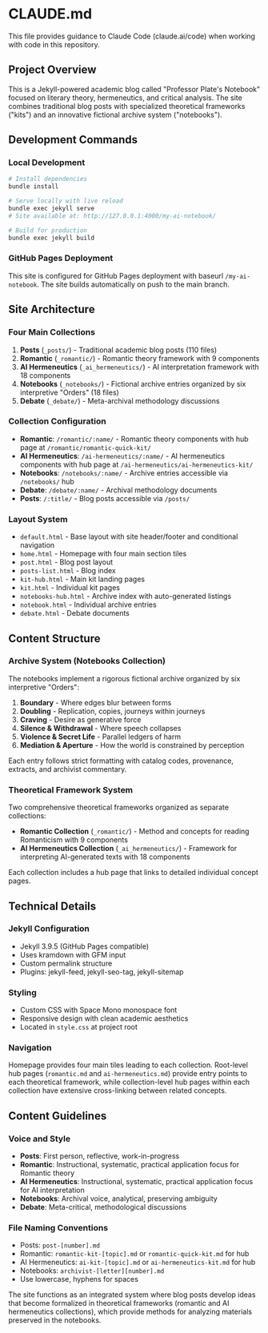 # CLAUDE.md

This file provides guidance to Claude Code (claude.ai/code) when working with code in this repository.

## Project Overview

This is a Jekyll-powered academic blog called "Professor Plate's Notebook" focused on literary theory, hermeneutics, and critical analysis. The site combines traditional blog posts with specialized theoretical frameworks ("kits") and an innovative fictional archive system ("notebooks").

## Development Commands

### Local Development
```bash
# Install dependencies
bundle install

# Serve locally with live reload
bundle exec jekyll serve
# Site available at: http://127.0.0.1:4000/my-ai-notebook/

# Build for production
bundle exec jekyll build
```

### GitHub Pages Deployment
This site is configured for GitHub Pages deployment with baseurl `/my-ai-notebook`. The site builds automatically on push to the main branch.

## Site Architecture

### Four Main Collections
1. **Posts** (`_posts/`) - Traditional academic blog posts (110 files)
2. **Romantic** (`_romantic/`) - Romantic theory framework with 9 components
3. **AI Hermeneutics** (`_ai_hermeneutics/`) - AI interpretation framework with 18 components
4. **Notebooks** (`_notebooks/`) - Fictional archive entries organized by six interpretive "Orders" (18 files)
5. **Debate** (`_debate/`) - Meta-archival methodology discussions

### Collection Configuration
- **Romantic**: `/romantic/:name/` - Romantic theory components with hub page at `/romantic/romantic-quick-kit/`
- **AI Hermeneutics**: `/ai-hermeneutics/:name/` - AI hermeneutics components with hub page at `/ai-hermeneutics/ai-hermeneutics-kit/`
- **Notebooks**: `/notebooks/:name/` - Archive entries accessible via `/notebooks/` hub
- **Debate**: `/debate/:name/` - Archival methodology documents
- **Posts**: `/:title/` - Blog posts accessible via `/posts/`

### Layout System
- `default.html` - Base layout with site header/footer and conditional navigation
- `home.html` - Homepage with four main section tiles
- `post.html` - Blog post layout
- `posts-list.html` - Blog index
- `kit-hub.html` - Main kit landing pages
- `kit.html` - Individual kit pages  
- `notebooks-hub.html` - Archive index with auto-generated listings
- `notebook.html` - Individual archive entries
- `debate.html` - Debate documents

## Content Structure

### Archive System (Notebooks Collection)
The notebooks implement a rigorous fictional archive organized by six interpretive "Orders":
1. **Boundary** - Where edges blur between forms
2. **Doubling** - Replication, copies, journeys within journeys  
3. **Craving** - Desire as generative force
4. **Silence & Withdrawal** - Where speech collapses
5. **Violence & Secret Life** - Parallel ledgers of harm
6. **Mediation & Aperture** - How the world is constrained by perception

Each entry follows strict formatting with catalog codes, provenance, extracts, and archivist commentary.

### Theoretical Framework System
Two comprehensive theoretical frameworks organized as separate collections:
- **Romantic Collection** (`_romantic/`) - Method and concepts for reading Romanticism with 9 components
- **AI Hermeneutics Collection** (`_ai_hermeneutics/`) - Framework for interpreting AI-generated texts with 18 components

Each collection includes a hub page that links to detailed individual concept pages.

## Technical Details

### Jekyll Configuration
- Jekyll 3.9.5 (GitHub Pages compatible)
- Uses kramdown with GFM input
- Custom permalink structure
- Plugins: jekyll-feed, jekyll-seo-tag, jekyll-sitemap

### Styling
- Custom CSS with Space Mono monospace font
- Responsive design with clean academic aesthetics
- Located in `style.css` at project root

### Navigation
Homepage provides four main tiles leading to each collection. Root-level hub pages (`romantic.md` and `ai-hermeneutics.md`) provide entry points to each theoretical framework, while collection-level hub pages within each collection have extensive cross-linking between related concepts.

## Content Guidelines

### Voice and Style
- **Posts**: First person, reflective, work-in-progress
- **Romantic**: Instructional, systematic, practical application focus for Romantic theory
- **AI Hermeneutics**: Instructional, systematic, practical application focus for AI interpretation
- **Notebooks**: Archival voice, analytical, preserving ambiguity
- **Debate**: Meta-critical, methodological discussions

### File Naming Conventions
- Posts: `post-[number].md`
- Romantic: `romantic-kit-[topic].md` or `romantic-quick-kit.md` for hub
- AI Hermeneutics: `ai-kit-[topic].md` or `ai-hermeneutics-kit.md` for hub
- Notebooks: `archivist-[letter][number].md`
- Use lowercase, hyphens for spaces

The site functions as an integrated system where blog posts develop ideas that become formalized in theoretical frameworks (romantic and AI hermeneutics collections), which provide methods for analyzing materials preserved in the notebooks.